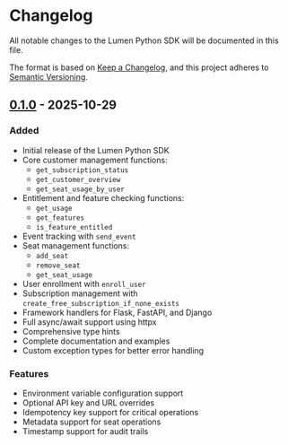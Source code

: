 # Changelog

All notable changes to the Lumen Python SDK will be documented in this file.

The format is based on [Keep a Changelog](https://keepachangelog.com/en/1.0.0/),
and this project adheres to [Semantic Versioning](https://semver.org/spec/v2.0.0.html).

## [0.1.0] - 2025-10-29

### Added

- Initial release of the Lumen Python SDK
- Core customer management functions:
  - `get_subscription_status`
  - `get_customer_overview`
  - `get_seat_usage_by_user`
- Entitlement and feature checking functions:
  - `get_usage`
  - `get_features`
  - `is_feature_entitled`
- Event tracking with `send_event`
- Seat management functions:
  - `add_seat`
  - `remove_seat`
  - `get_seat_usage`
- User enrollment with `enroll_user`
- Subscription management with `create_free_subscription_if_none_exists`
- Framework handlers for Flask, FastAPI, and Django
- Full async/await support using httpx
- Comprehensive type hints
- Complete documentation and examples
- Custom exception types for better error handling

### Features

- Environment variable configuration support
- Optional API key and URL overrides
- Idempotency key support for critical operations
- Metadata support for seat operations
- Timestamp support for audit trails

[0.1.0]: https://github.com/getlumen/lumen-python-sdk/releases/tag/v0.1.0
